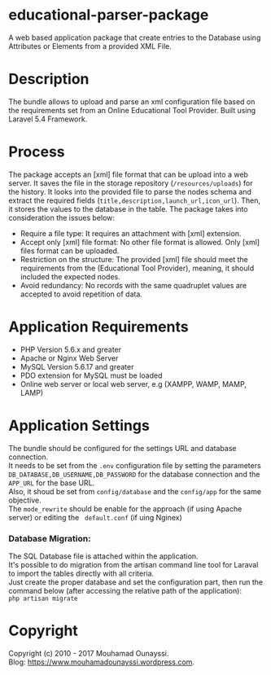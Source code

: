 # educational-parser-package
A web based application package that create entries to the Database using Attributes or Elements from a provided XML File.
# Description
The bundle allows to upload and parse an xml configuration file based on the requirements set from an Online Educational Tool Provider. Built using Laravel 5.4 Framework.

# Process
The package accepts an [xml] file format that can be upload into a web server. It saves the file in the storage repository (```/resources/uploads```) for the history. 
It looks into the provided file to parse the nodes schema and extract the required fields (```title,description,launch_url,icon_url```). Then, it stores the values to the database in the <output> table.
The package takes into consideration the issues below:
- Require a file type: It requires an attachment with [xml] extension.
- Accept only [xml] file format: No other file format is allowed. Only [xml] files format can be uploaded.
- Restriction on the structure: The provided [xml] file should meet the requirements from the (Educational Tool Provider), meaning, it should included the expected nodes.
- Avoid redundancy: No records with the same quadruplet values are accepted to avoid repetition of data.

# Application Requirements
- PHP Version 5.6.x and greater
- Apache or Nginx Web Server
- MySQL Version 5.6.17 and greater
- PDO extension for MySQL must be loaded
- Online web server or local web server, e.g (XAMPP, WAMP, MAMP, LAMP)

# Application Settings

The bundle should be configured for the settings URL and database connection.<br>
It needs to be set from the ```.env``` configuration file by setting the parameters ```DB_DATABASE,DB_USERNAME,DB_PASSWORD``` for the database connection and the ```APP_URL``` for the base URL.<br>
Also, it shoud be set from ```config/database``` and the ```config/app``` for the same objective.<br>
The ```mode_rewrite``` should be enable for the approach (if using Apache server) or editing the ``` default.conf``` (if uing Nginex)

### Database Migration:
The SQL Database file is attached within the application.<br>
It's possible to do migration from the artisan command line tool for Laraval to import the tables directly with all criteria.<br>
Just create the proper database and set the configuration part, then run the command below (after accessing the relative path of the application):<br>
```php artisan migrate```

# Copyright
Copyright (c) 2010 - 2017 Mouhamad Ounayssi.<br>
Blog: https://www.mouhamadounayssi.wordpress.com.
